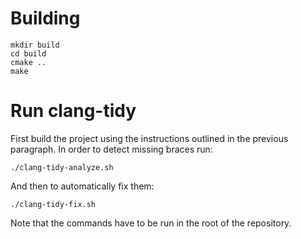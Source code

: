 # Building

	mkdir build
	cd build
	cmake ..
	make

# Run clang-tidy
First build the project using the instructions outlined in the previous paragraph. In order to detect missing braces run:

	./clang-tidy-analyze.sh

And then to automatically fix them:

	./clang-tidy-fix.sh

Note that the commands have to be run in the root of the repository.
